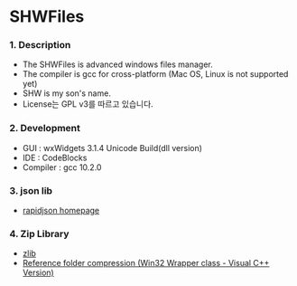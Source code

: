 # SHWFiles

###  1. Description

- The SHWFiles is advanced windows files manager.
- The compiler is gcc for cross-platform (Mac OS, Linux is not supported yet)
- SHW is my son's name.
- License는 GPL v3를 따르고 있습니다.

### 2. Development

- GUI : wxWidgets 3.1.4 Unicode Build(dll version)
- IDE : CodeBlocks 
- Compiler : gcc 10.2.0

### 3. json lib

* [rapidjson homepage](http://rapidjson.org/)

### 4. Zip Library

- [zlib](https://zlib.net)
- [Reference folder compression (Win32 Wrapper class - Visual C++ Version)](https://www.codeproject.com/Articles/4288/Win32-Wrapper-classes-for-Gilles-Volant-s-Zip-Unzi)
